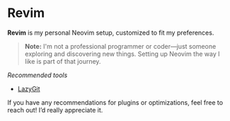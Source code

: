# Revim  

**Revim** is my personal Neovim setup, customized to fit my preferences.  

> **Note:** I'm not a professional programmer or coder—just someone exploring and discovering new things. Setting up Neovim the way I like is part of that journey.  

*Recommended tools*
- [LazyGit](https://github.com/jesseduffield/lazygit)

If you have any recommendations for plugins or optimizations, feel free to reach out! I’d really appreciate it.  
